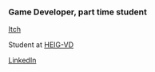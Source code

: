 ### Game Developer, part time student

[Itch](https://strueux.itch.io/)

Student at [HEIG-VD](https://heig-vd.ch/)

[LinkedIn](https://www.linkedin.com/in/simon-guggisberg-122366200/)

<!--
**GuggisbergSimon/GuggisbergSimon** is a ✨ _special_ ✨ repository because its `README.md` (this file) appears on your GitHub profile.

Here are some ideas to get you started:

- 🔭 I’m currently working on ...
- 🌱 I’m currently learning ...
- 👯 I’m looking to collaborate on ...
- 🤔 I’m looking for help with ...
- 💬 Ask me about ...
- 📫 How to reach me: ...
- 😄 Pronouns: ...
- ⚡ Fun fact: ...
-->
